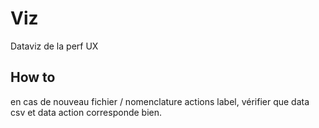 # Viz

Dataviz de la perf UX

## How to

en cas de nouveau fichier / nomenclature actions label, vérifier que data csv et data action corresponde bien.
